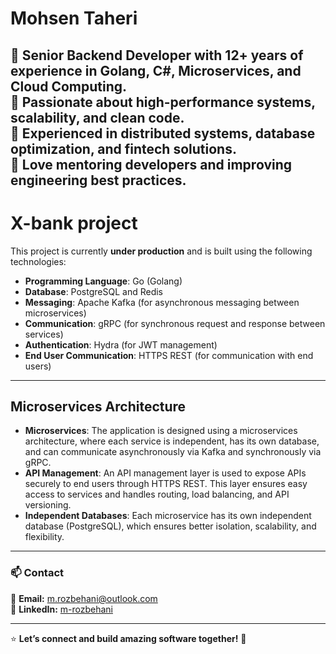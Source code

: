 # Mohsen Taheri

🚀 **Senior Backend Developer** with 12+ years of experience in **Golang, C#, Microservices, and Cloud Computing**.  
🔹 Passionate about **high-performance systems, scalability, and clean code**.  
🔹 Experienced in **distributed systems, database optimization, and fintech solutions**.  
🔹 Love **mentoring developers** and improving **engineering best practices**.
---

# X-bank project

This project is currently **under production** and is built using the following technologies:

- **Programming Language**: Go (Golang)
- **Database**: PostgreSQL and Redis
- **Messaging**: Apache Kafka (for asynchronous messaging between microservices)
- **Communication**: gRPC (for synchronous request and response between services)
- **Authentication**: Hydra (for JWT management)
- **End User Communication**: HTTPS REST (for communication with end users)

---

## Microservices Architecture

- **Microservices**: The application is designed using a microservices architecture, where each service is independent, has its own database, and can communicate asynchronously via Kafka and synchronously via gRPC.
- **API Management**: An API management layer is used to expose APIs securely to end users through HTTPS REST. This layer ensures easy access to services and handles routing, load balancing, and API versioning.
- **Independent Databases**: Each microservice has its own independent database (PostgreSQL), which ensures better isolation, scalability, and flexibility.


---
### 📫 Contact
📧 **Email:** m.rozbehani@outlook.com  
🔗 **LinkedIn:** [m-rozbehani](https://www.linkedin.com/in/m-rozbehani/)

---

⭐ **Let’s connect and build amazing software together!** 🚀  
